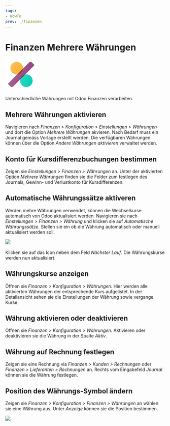 ```yaml
---
tags:
- HowTo
prev: ./finanzen
---
```

# Finanzen Mehrere Währungen
![icons_odoo_account_accountant](assets/icons_odoo_account_accountant.png)

Unterschiedliche Währungen mit Odoo Finanzen verarbeiten.

## Mehrere Währungen aktivieren

Navigieren nach *Finanzen > Konfiguration > Einstellungen > Währungen* und dort die Option *Mehrere Währungen* akvieren. Nach Bedarf muss ein Journal gemäss Vorlage erstellt werden. Die verfügbaren Währungen können über die Option *Andere Währungen aktivieren* verwaltet werden.

## Konto für Kursdifferenzbuchungen bestimmen

Zeigen sie *Einstellungen > Finanzen > Währungen* an. Unter der aktivierten Option *Mehrere Währungen* finden sie die Felder zum festlegen des Journals, Gewinn- und Verlustkonto für Kursdifferenzen.

## Automatische Währungssätze aktiveren

Werden mehre Währungen verwendet, können die Wechselkurse automatisch von Odoo aktualisiert werden. Navigieren sie nach *Einstellungen > Finanzen > Währung* und klicken sie auf *Automatische Währungssätze*. Stellen sie ein ob die Währung automatisch oder manuell aktualisiert werden soll.

![](assets/Finanzen%20Mehrere%20Währungen%20Automatisch.png)

Klicken sie auf das Icon neben dem Feld *Nächster Lauf*. Die Währungskurse werden nun aktualisiert.

## Währungskurse anzeigen

Öffnen sie *Finanzen > Konfiguration > Währungen*. Hier werden alle aktivierten Währungen der entsprechende Kurs aufgelistet. In der Detailansicht sehen sie die Einstellungen der Währung sowie vergange Kurse.

## Währung aktivieren oder deaktivieren

Öffnen sie *Finanzen > Konfiguration > Währungen*. Aktivieren oder deaktivieren sie die Währung in der Spalte *Aktiv*.

## Währung auf Rechnung festlegen

Zeigen sie eine Rechnung via *Finanzen > Kunden > Rechnungen* oder *Finanzen > Lieferanten > Rechnungen* an. Rechts vom Eingabefeld *Journal* können sie die Währung festlegen.

## Position des Währungs-Symbol ändern

Zeigen sie *Finanzen > Konfiguration > Finanzen > Währungen* an wählen sie eine Währung aus. Unter *Anzeige* können sie die Position bestimmen.

![](assets/Finanzen%20Mehrere%20Währungen%20Anzeige.png)